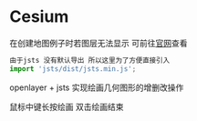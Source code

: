 # Cesium

在创建地图例子时若图层无法显示 可前往[官网](https://docs.mapbox.com/mapbox-gl-js/guides/install/#transpiling)查看

```js
由于jsts 没有默认导出 所以这里为了方便直接引入
import 'jsts/dist/jsts.min.js';
```

openlayer + jsts 实现绘画几何图形的增删改操作

鼠标中键长按绘画 双击绘画结束

<code src='./index' transform='true'></code>
